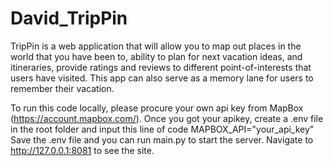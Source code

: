# David_TripPin

TripPin is a web application that will allow you to map out places in the world that you have been to,
ability to plan for next vacation ideas, and itineraries, provide ratings and reviews to
different point-of-interests that users have visited. This app can also serve as a memory lane for users to remember their vacation.

To run this code locally, please procure your own api key from MapBox (https://account.mapbox.com/).
Once you got your apikey, create a .env file in the root folder and input this line of code MAPBOX_API="your_api_key"
Save the .env file and you can run main.py to start the server. Navigate to http://127.0.0.1:8081 to see the site.
